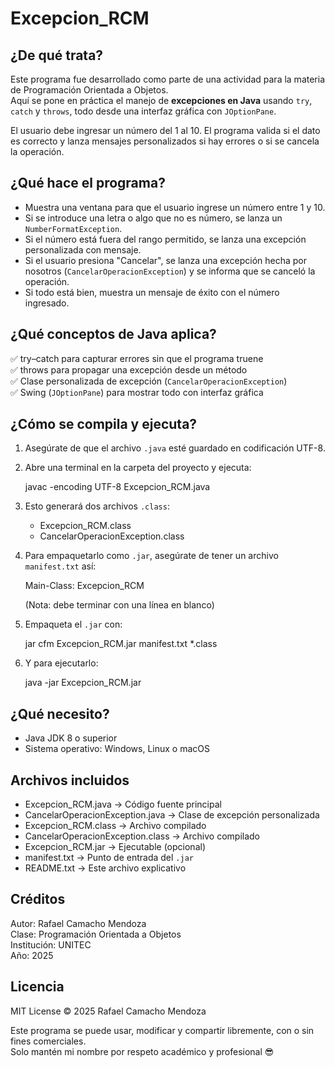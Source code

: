 Excepcion_RCM
=============

¿De qué trata?
--------------
Este programa fue desarrollado como parte de una actividad para la materia de Programación Orientada a Objetos.  
Aquí se pone en práctica el manejo de **excepciones en Java** usando `try`, `catch` y `throws`, todo desde una interfaz gráfica con `JOptionPane`.

El usuario debe ingresar un número del 1 al 10. El programa valida si el dato es correcto y lanza mensajes personalizados si hay errores o si se cancela la operación.

¿Qué hace el programa?
----------------------
- Muestra una ventana para que el usuario ingrese un número entre 1 y 10.
- Si se introduce una letra o algo que no es número, se lanza un `NumberFormatException`.
- Si el número está fuera del rango permitido, se lanza una excepción personalizada con mensaje.
- Si el usuario presiona "Cancelar", se lanza una excepción hecha por nosotros (`CancelarOperacionException`) y se informa que se canceló la operación.
- Si todo está bien, muestra un mensaje de éxito con el número ingresado.

¿Qué conceptos de Java aplica?
------------------------------
✅ try–catch para capturar errores sin que el programa truene  
✅ throws para propagar una excepción desde un método  
✅ Clase personalizada de excepción (`CancelarOperacionException`)  
✅ Swing (`JOptionPane`) para mostrar todo con interfaz gráfica  

¿Cómo se compila y ejecuta?
---------------------------
1. Asegúrate de que el archivo `.java` esté guardado en codificación UTF-8.
2. Abre una terminal en la carpeta del proyecto y ejecuta:

   javac -encoding UTF-8 Excepcion_RCM.java

3. Esto generará dos archivos `.class`:
   - Excepcion_RCM.class
   - CancelarOperacionException.class

4. Para empaquetarlo como `.jar`, asegúrate de tener un archivo `manifest.txt` así:

   Main-Class: Excepcion_RCM

   (Nota: debe terminar con una línea en blanco)

5. Empaqueta el `.jar` con:

   jar cfm Excepcion_RCM.jar manifest.txt *.class

6. Y para ejecutarlo:

   java -jar Excepcion_RCM.jar

¿Qué necesito?
--------------
- Java JDK 8 o superior
- Sistema operativo: Windows, Linux o macOS

Archivos incluidos
------------------
- Excepcion_RCM.java              → Código fuente principal
- CancelarOperacionException.java → Clase de excepción personalizada
- Excepcion_RCM.class             → Archivo compilado
- CancelarOperacionException.class → Archivo compilado
- Excepcion_RCM.jar               → Ejecutable (opcional)
- manifest.txt                    → Punto de entrada del `.jar`
- README.txt                      → Este archivo explicativo

Créditos
--------
Autor: Rafael Camacho Mendoza  
Clase: Programación Orientada a Objetos  
Institución: UNITEC  
Año: 2025

Licencia
--------
MIT License © 2025 Rafael Camacho Mendoza

Este programa se puede usar, modificar y compartir libremente, con o sin fines comerciales.  
Solo mantén mi nombre por respeto académico y profesional 😎
